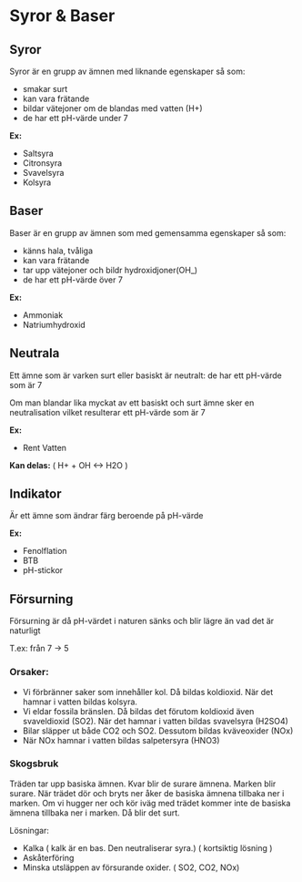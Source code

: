# Syror & Baser

## Syror
Syror är en grupp av ämnen med liknande egenskaper så som:
- smakar surt
- kan vara frätande
- bildar vätejoner om de blandas med vatten (H+)
- de har ett pH-värde under 7

**Ex:**
- Saltsyra
- Citronsyra
- Svavelsyra
- Kolsyra

## Baser
Baser är en grupp av ämnen som med gemensamma egenskaper så som:
- känns hala, tvåliga
- kan vara frätande
- tar upp vätejoner och bildr hydroxidjoner(OH_)
- de har ett pH-värde över 7

**Ex:**
- Ammoniak
- Natriumhydroxid

## Neutrala
Ett ämne som är varken surt eller basiskt är neutralt:
de har ett pH-värde som är 7

Om man blandar lika myckat av ett basiskt och surt ämne sker en neutralisation vilket resulterar ett pH-värde som är 7

**Ex:**
- Rent Vatten

**Kan delas:**
( H+ + OH  <-> H2O )

## Indikator 
Är ett ämne som ändrar färg beroende på pH-värde

**Ex:**
- Fenolflation
- BTB
- pH-stickor


## Försurning 
Försurning är då pH-värdet i naturen sänks och blir lägre än vad det är naturligt

T.ex: från 7 -> 5

### Orsaker:
- Vi förbränner saker som innehåller kol. Då bildas koldioxid. När det hamnar i vatten bildas kolsyra.
- Vi eldar fossila bränslen. Då bildas det förutom koldioxid även svaveldioxid (SO2). När det hamnar i vatten bildas svavelsyra (H2SO4)
- Bilar släpper ut både CO2 och SO2. Dessutom bildas kväveoxider (NOx)
- När NOx hamnar i vatten bildas salpetersyra (HNO3)

### Skogsbruk 
Träden tar upp basiska ämnen. Kvar blir de surare ämnena. Marken blir surare.
När trädet dör och bryts ner åker de basiska ämnena tillbaka ner i marken.
Om vi hugger ner och kör iväg med trädet kommer inte de basiska ämnena tillbaka ner i marken. Då blir det surt.


Lösningar:
- Kalka ( kalk är en bas. Den neutraliserar syra.) ( kortsiktig lösning )
- Askåterföring
- Minska utsläppen av försurande oxider. ( SO2, CO2, NOx)